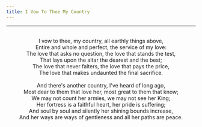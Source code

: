 ```yaml
---
title: I Vow To Thee My Country
---
```


---
<center>
<br/>
I vow to thee, my country, all earthly things above,<br/>
Entire and whole and perfect, the service of my love:<br/>
The love that asks no question, the love that stands the test,<br/>
That lays upon the altar the dearest and the best;<br/>
The love that never falters, the love that pays the price,<br/>
The love that makes undaunted the final sacrifice.<br/>
<br/>
And there's another country, I've heard of long ago,<br/>
Most dear to them that love her, most great to them that know;<br/>
We may not count her armies, we may not see her King;<br/>
Her fortress is a faithful heart, her pride is suffering;<br/>
And soul by soul and silently her shining bounds increase,<br/>
And her ways are ways of gentleness and all her paths are peace.<br/>

</center>